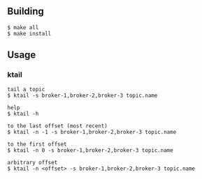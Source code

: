 ## Building

	$ make all
	$ make install

## Usage
### ktail

	tail a topic
	$ ktail -s broker-1,broker-2,broker-3 topic.name

	help
	$ ktail -h

	to the last offset (most recent)
	$ ktail -n -1 -s broker-1,broker-2,broker-3 topic.name

	to the first offset
	$ ktail -n 0 -s broker-1,broker-2,broker-3 topic.name

	arbitrary offset
	$ ktail -n <offset> -s broker-1,broker-2,broker-3 topic.name

